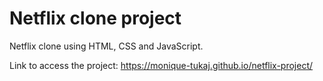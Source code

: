 # Netflix clone project
 Netflix clone using HTML, CSS and JavaScript.

Link to access the project: https://monique-tukaj.github.io/netflix-project/
